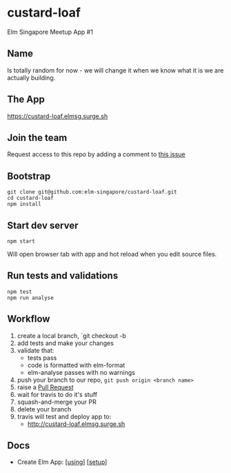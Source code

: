 # custard-loaf

Elm Singapore Meetup App #1

## Name

Is totally random for now - we will change it when we know what it is we are actually building.

## The App

https://custard-loaf.elmsg.surge.sh

## Join the team

Request access to this repo by adding a comment to [this issue](#1)

## Bootstrap

```
git clone git@github.com:elm-singapore/custard-loaf.git
cd custard-loaf
npm install
```

## Start dev server

```
npm start
```
Will open browser tab with app and hot reload when you edit source files.


## Run tests and validations

```
npm test
npm run analyse
```

## Workflow
1. create a local branch, `git checkout -b <branch name>
1. add tests and make your changes
1. validate that:
    * tests pass
    * code is formatted with elm-format
    * elm-analyse passes with no warnings
1. push your branch to our repo, `git push origin <branch name>`
1. raise a [Pull Request](https://github.com/elm-singapore/custard-loaf/pulls)
1. wait for travis to do it's stuff
1. squash-and-merge your PR
1. delete your branch
1. travis will test and deploy app to:
    * http://custard-loaf.elmsg.surge.sh

## Docs

* Create Elm App: [[using](https://github.com/halfzebra/create-elm-app/tree/master/template)] [[setup](https://github.com/halfzebra/create-elm-app)]
